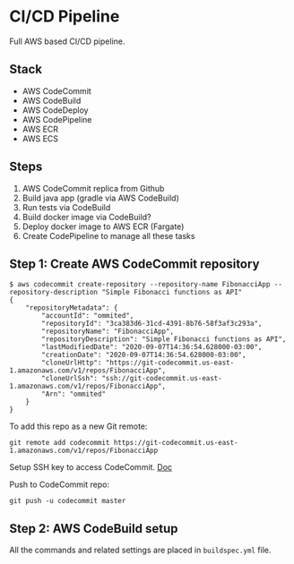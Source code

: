 # CI/CD Pipeline

Full AWS based CI/CD pipeline.

## Stack
- AWS CodeCommit
- AWS CodeBuild
- AWS CodeDeploy
- AWS CodePipeline
- AWS ECR
- AWS ECS

## Steps

1. AWS CodeCommit replica from Github
2. Build java app (gradle via AWS CodeBuild)
3. Run tests via CodeBuild
4. Build docker image via CodeBuild?
5. Deploy docker image to AWS ECR (Fargate)
6. Create CodePipeline to manage all these tasks

## Step 1: Create AWS CodeCommit repository

```shell script
$ aws codecommit create-repository --repository-name FibonacciApp --repository-description "Simple Fibonacci functions as API"
{
    "repositoryMetadata": {
        "accountId": "ommited",
        "repositoryId": "3ca383d6-31cd-4391-8b76-58f3af3c293a",
        "repositoryName": "FibonacciApp",
        "repositoryDescription": "Simple Fibonacci functions as API",
        "lastModifiedDate": "2020-09-07T14:36:54.628000-03:00",
        "creationDate": "2020-09-07T14:36:54.628000-03:00",
        "cloneUrlHttp": "https://git-codecommit.us-east-1.amazonaws.com/v1/repos/FibonacciApp",
        "cloneUrlSsh": "ssh://git-codecommit.us-east-1.amazonaws.com/v1/repos/FibonacciApp",
        "Arn": "ommited"
    }
}
```

To add this repo as a new Git remote:

```shell script
git remote add codecommit https://git-codecommit.us-east-1.amazonaws.com/v1/repos/FibonacciApp
```

Setup SSH key to access CodeCommit. [Doc](https://docs.aws.amazon.com/codecommit/latest/userguide/setting-up-ssh-unixes.html#setting-up-ssh-unixes-keys)

Push to CodeCommit repo:

```shell script
git push -u codecommit master
```

## Step 2: AWS CodeBuild setup

All the commands and related settings are placed in `buildspec.yml` file.

```shellscript

```